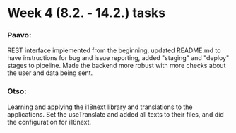 # Week 4 (8.2. - 14.2.) tasks

### Paavo:

REST interface implemented from the beginning, updated README.md to have instructions for bug and issue reporting, added "staging" and "deploy" stages to pipeline. Made the backend more robust with more checks about the user and data being sent.

### Otso: 
Learning and applying the i18next library and translations to the applications. Set the useTranslate and added all texts to their files, and did the configuration for i18next.
